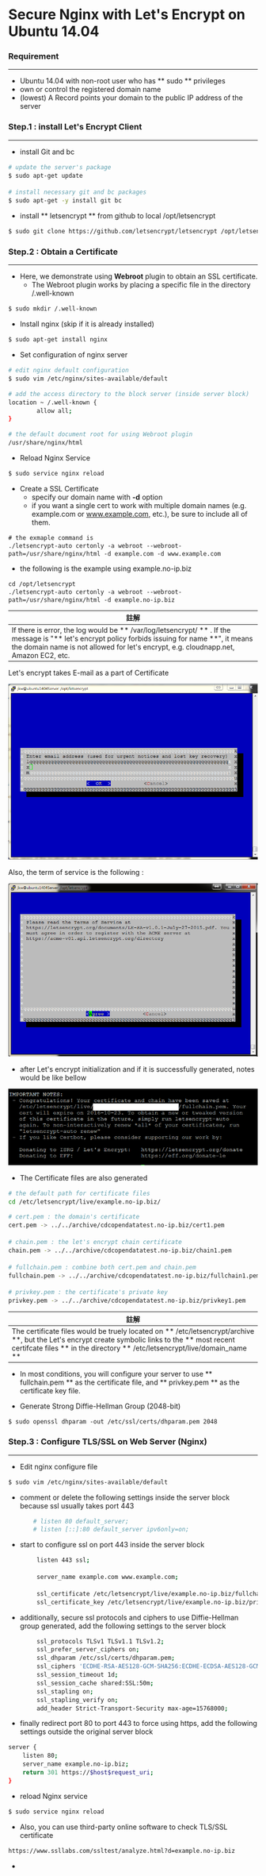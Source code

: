 # Secure Nginx with Let's Encrypt on Ubuntu 14.04

<script type="text/javascript" src="../js/general.js"></script>

### Requirement
---

* Ubuntu 14.04 with non-root user who has ** sudo ** privileges
* own or control the registered domain name
* (lowest) A Record points your domain to the public IP address of the server

### Step.1 : install Let's Encrypt Client
---

* install Git and bc

```bash
# update the server's package
$ sudo apt-get update

# install necessary git and bc packages
$ sudo apt-get -y install git bc
```

* install ** letsencrypt ** from github to local /opt/letsencrypt

```bash
$ sudo git clone https://github.com/letsencrypt/letsencrypt /opt/letsencrypt
```

### Step.2 : Obtain a Certificate
---

* Here, we demonstrate using **Webroot** plugin to obtain an SSL certificate.
  * The Webroot plugin works by placing a specific file in the directory /.well-known

```bash
$ sudo mkdir /.well-known
```

* Install nginx (skip if it is already installed)

```bash
$ sudo apt-get install nginx
```

* Set configuration of nginx server

```bash
# edit nginx default configuration
$ sudo vim /etc/nginx/sites-available/default
```

```bash
# add the access directory to the block server (inside server block)
location ~ /.well-known {
        allow all;
}
```

```bash
# the default document root for using Webroot plugin 
/usr/share/nginx/html
```

* Reload Nginx Service

```bash
$ sudo service nginx reload
```

* Create a SSL Certificate
  * specify our domain name with **-d** option
  * if you want a single cert to work with multiple domain names (e.g. example.com or www.example.com, etc.), be sure to include all of them.

```
# the exmaple command is 
./letsencrypt-auto certonly -a webroot --webroot-path=/usr/share/nginx/html -d example.com -d www.example.com
```

* the following is the example using example.no-ip.biz

```
cd /opt/letsencrypt
./letsencrypt-auto certonly -a webroot --webroot-path=/usr/share/nginx/html -d example.no-ip.biz
```

| 註解 |
| -- |
| If there is error, the log would be ** /var/log/letsencrypt/ ** . If the message is "** let's encrypt policy forbids issuing for name **", it means the domain name is not allowed for let's encrypt, e.g. cloudnapp.net, Amazon EC2, etc. |

Let's encrypt takes E-mail as a part of Certificate

![](../images/letsencrypt-bindemail.png)

Also, the term of service is the following :

![](../images/letsencrypt_acme.png)

* after Let's encrypt initialization and if it is successfully generated, notes would be like bellow

![](../images/letsencrypt-success.png)

* The Certificate files are also generated

```bash
# the default path for certificate files
cd /etc/letsencrypt/live/example.no-ip.biz/
```

```bash
# cert.pem : the domain's certificate
cert.pem -> ../../archive/cdcopendatatest.no-ip.biz/cert1.pem

# chain.pem : the let's encrypt chain certificate
chain.pem -> ../../archive/cdcopendatatest.no-ip.biz/chain1.pem

# fullchain.pem : combine both cert.pem and chain.pem
fullchain.pem -> ../../archive/cdcopendatatest.no-ip.biz/fullchain1.pem

# privkey.pem : the certificate's private key
privkey.pem -> ../../archive/cdcopendatatest.no-ip.biz/privkey1.pem
```

| 註解 |
| -- |
| The certificate files would be truely located on ** /etc/letsencrypt/archive **, but the Let's encrypt create symbolic links to the ** most recent certifcate files ** in the directory ** /etc/letsencrypt/live/domain_name ** |

* In most conditions, you will configure your server to use ** fullchain.pem ** as the certificate file, and ** privkey.pem ** as the certificate key file.

* Generate Strong Diffie-Hellman Group (2048-bit)

```
$ sudo openssl dhparam -out /etc/ssl/certs/dhparam.pem 2048
```

### Step.3 : Configure TLS/SSL on Web Server (Nginx)
---

* Edit nginx configure file

```bash
$ sudo vim /etc/nginx/sites-available/default
```

* comment or delete the following settings inside the server block because ssl usually takes port 443

```bash
       # listen 80 default_server;
       # listen [::]:80 default_server ipv6only=on;
```

* start to configure ssl on port 443 inside the server block

```bash
        listen 443 ssl;

        server_name example.com www.example.com;

        ssl_certificate /etc/letsencrypt/live/example.no-ip.biz/fullchain.pem;
        ssl_certificate_key /etc/letsencrypt/live/example.no-ip.biz/privkey.pem;
```

* additionally, secure ssl protocols and ciphers to use Diffie-Hellman group generated, add the following settings to the server block

```bash
        ssl_protocols TLSv1 TLSv1.1 TLSv1.2;
        ssl_prefer_server_ciphers on;
        ssl_dhparam /etc/ssl/certs/dhparam.pem;
        ssl_ciphers 'ECDHE-RSA-AES128-GCM-SHA256:ECDHE-ECDSA-AES128-GCM-SHA256:ECDHE-RSA-AES256-GCM-SHA384:ECDHE-ECDSA-AES256-GCM-SHA384:DHE-RSA-AES128-GCM-SHA256:DHE-DSS-AES128-GCM-SHA256:kEDH+AESGCM:ECDHE-RSA-AES128-SHA256:ECDHE-ECDSA-AES128-SHA256:ECDHE-RSA-AES128-SHA:ECDHE-ECDSA-AES128-SHA:ECDHE-RSA-AES256-SHA384:ECDHE-ECDSA-AES256-SHA384:ECDHE-RSA-AES256-SHA:ECDHE-ECDSA-AES256-SHA:DHE-RSA-AES128-SHA256:DHE-RSA-AES128-SHA:DHE-DSS-AES128-SHA256:DHE-RSA-AES256-SHA256:DHE-DSS-AES256-SHA:DHE-RSA-AES256-SHA:AES128-GCM-SHA256:AES256-GCM-SHA384:AES128-SHA256:AES256-SHA256:AES128-SHA:AES256-SHA:AES:CAMELLIA:DES-CBC3-SHA:!aNULL:!eNULL:!EXPORT:!DES:!RC4:!MD5:!PSK:!aECDH:!EDH-DSS-DES-CBC3-SHA:!EDH-RSA-DES-CBC3-SHA:!KRB5-DES-CBC3-SHA';
        ssl_session_timeout 1d;
        ssl_session_cache shared:SSL:50m;
        ssl_stapling on;
        ssl_stapling_verify on;
        add_header Strict-Transport-Security max-age=15768000;
```

* finally redirect port 80 to port 443 to force using https, add the following settings outside the original server block 

```bash
server {
    listen 80;
    server_name example.no-ip.biz;
    return 301 https://$host$request_uri;
}
```

* reload Nginx service

```bash
$ sudo service nginx reload
```

* Also, you can use third-party online software to check TLS/SSL certificate

```bash
https://www.ssllabs.com/ssltest/analyze.html?d=example.no-ip.biz
```





* 






